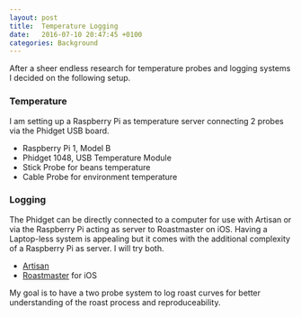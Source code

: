 ```yaml
---
layout: post
title:  Temperature Logging
date:   2016-07-10 20:47:45 +0100
categories: Background
---
```


After a sheer endless research for temperature probes and logging systems I decided on the following setup.

### Temperature

I am setting up a Raspberry Pi as temperature server connecting 2 probes via the Phidget USB board.

* Raspberry Pi 1, Model B
* Phidget 1048, USB Temperature Module
* Stick Probe for beans temperature
* Cable Probe for environment temperature

### Logging

The Phidget can be directly connected to a computer for use with Artisan or via the Raspberry Pi acting as server to Roastmaster on iOS. Having a Laptop-less system is appealing but it comes with the additional complexity of a Raspberry Pi as server. I will try both.

* [Artisan](https://github.com/artisan-roaster-scope/artisan)
* [Roastmaster](https://itunes.apple.com/us/app/roastmaster/id375526217?mt=8) for iOS

My goal is to have a two probe system to log roast curves for better understanding of the roast process and reproduceability.
